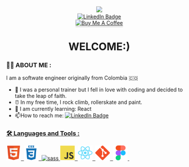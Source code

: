 <img src="https://komarev.com/ghpvc/?username=Natalia-Alvarez-git&style=flat-square&color=blue" alt=""/>
<div id="header" align="center">
  <img src="https://media.giphy.com/media/jSVxBEfdSA2GEUEAw4/giphy.gif" width="250"/>
</div>
<div id="linked in" align="center">
 <a href="https://www.linkedin.com/in/natalia-alvarez-30b224230/">
    <img src="https://img.shields.io/badge/LinkedIn-blue?style=for-the-badge&logo=linkedin&logoColor=white" alt="LinkedIn Badge" height="41px" width="174px"/>
  </a>
</div>
<div id="coffe badge" align="center">
  <a href="https://www.buymeacoffee.com/Nataliaalvarez" target="_blank"><img src="https://www.buymeacoffee.com/assets/img/custom_images/orange_img.png" alt="Buy Me A Coffee" style="height: 41px !important;width: 174px !important;box-shadow: 0px 3px 2px 0px rgba(190, 190, 190, 0.5) !important;-webkit-box-shadow: 0px 3px 2px 0px rgba(190, 190, 190, 0.5) !important;" ></a>
</div>
<h1 align="center">WELCOME:)</h1>

### :woman_technologist: ABOUT ME :

I am a softwate engineer originally from Colombia 🇨🇴
- 📜 I was a personal trainer but I fell in love with coding and decided to take the leap of faith.
- ⏰ In my free time, I rock climb, rollerskate and paint.
- 🌱 I am currently learning: React
- :mailbox:How to reach me: <a href="https://www.linkedin.com/in/natalia-alvarez-30b224230/">
    <img src="https://img.shields.io/badge/LinkedIn-blue?style=for-the-badge&logo=linkedin&logoColor=white" alt="LinkedIn Badge" height="25px" width="90px"/>




### :hammer_and_wrench: Languages and Tools :
<div id="icons">
 <img src="https://github.com/devicons/devicon/blob/master/icons/html5/html5-original.svg" title="HTML5" alt="HTML" width="40" height="40"/>&nbsp;
 <img src="https://github.com/devicons/devicon/blob/master/icons/css3/css3-plain-wordmark.svg"  title="CSS3" alt="CSS" width="40" height="40"/>&nbsp;
 <img src="https://cdn.jsdelivr.net/gh/devicons/devicon/icons/sass/sass-original.svg" width="40" alt="sass"/>
 <img src="https://github.com/devicons/devicon/blob/master/icons/javascript/javascript-original.svg" title="JavaScript" alt="JavaScript" width="40" height="40"/>&nbsp;
  <img src="https://github.com/devicons/devicon/blob/master/icons/react/react-original.svg" title="React" alt="React" width="40" height="40"/>&nbsp;
   <img src="https://github.com/devicons/devicon/blob/master/icons/git/git-original.svg" title="Github" alt="Github" width="40" height="40"/>&nbsp;
  <img src="https://github.com/devicons/devicon/blob/master/icons/figma/figma-original.svg" title="Figma" alt="Figma" width="40" height="40"/>&nbsp;
   
   
